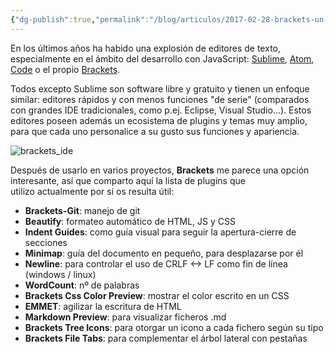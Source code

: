 ```yaml
---
{"dg-publish":true,"permalink":"/blog/articulos/2017-02-28-brackets-un-editor-agil-para-desarrollo-web/brackets-un-editor-agil-para-desarrollo-web/","title":"Brackets: un editor ágil para desarrollo web"}
---
```



En los últimos años ha habido una explosión de editores de texto, especialmente en el ámbito del desarrollo con JavaScript: [Sublime](https://www.sublimetext.com/), [Atom](https://atom.io/), [Code](https://code.visualstudio.com/) o el propio [Brackets](http://brackets.io/).

Todos excepto Sublime son software libre y gratuito y tienen un enfoque similar: editores rápidos y con menos funciones "de serie" (comparados con grandes IDE tradicionales, como p.ej. Eclipse, Visual Studio...). Estos editores poseen además un ecosistema de plugins y temas muy amplio, para que cada uno personalice a su gusto sus funciones y apariencia.

![brackets_ide](/img/user/Blog/Articulos/2017-02-28-brackets-un-editor-agil-para-desarrollo-web/media/brackets_ide.jpg)

Después de usarlo en varios proyectos, **Brackets** me parece una opción interesante, así que comparto aquí la lista de plugins que utilizo actualmente por si os resulta útil:

- **Brackets-Git**: manejo de git
- **Beautify**: formateo automático de HTML, JS y CSS
- **Indent Guides**: como guía visual para seguir la apertura-cierre de secciones
- **Minimap**: guía del documento en pequeño, para desplazarse por él
- **Newline**: para controlar el uso de CRLF <-> LF como fin de línea (windows / linux)
- **WordCount**: nº de palabras
- **Brackets Css Color Preview**: mostrar el color escrito en un CSS
- **EMMET**: agilizar la escritura de HTML
- **Markdown Preview**: para visualizar ficheros .md
- **Brackets Tree Icons**: para otorgar un icono a cada fichero según su tipo
- **Brackets File Tabs**: para complementar el árbol lateral con pestañas

